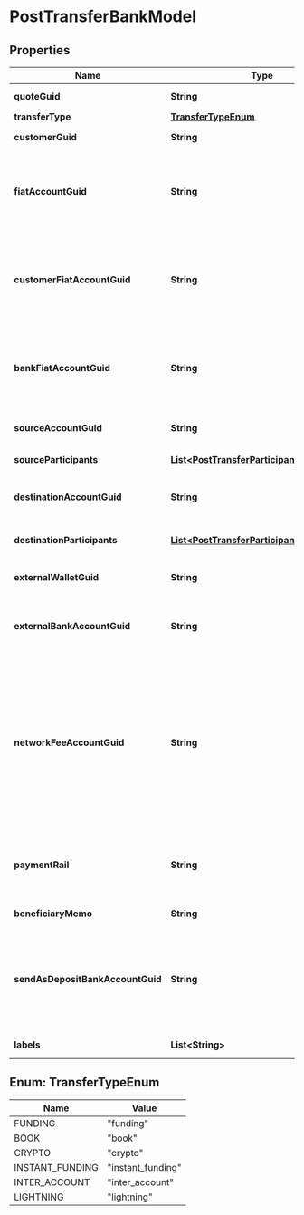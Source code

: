 

# PostTransferBankModel


## Properties

| Name | Type | Description | Notes |
|------------ | ------------- | ------------- | -------------|
|**quoteGuid** | **String** | The associated quote&#39;s identifier. |  |
|**transferType** | [**TransferTypeEnum**](#TransferTypeEnum) | The type of transfer. |  |
|**customerGuid** | **String** | The customer&#39;s identifier. |  [optional] |
|**fiatAccountGuid** | **String** | The identifier for the fiat account to use for the transfer. Required if the customer or bank has multiple fiat accounts. Only valid for funding transfers. |  [optional] |
|**customerFiatAccountGuid** | **String** | The identifier for the fiat account to use for the transfer. Required if the customer has multiple fiat accounts. Only valid for instant funding and lightning transfers. |  [optional] |
|**bankFiatAccountGuid** | **String** | The identifier for the fiat account to use for the transfer. Required if the bank has multiple fiat accounts. Only valid for instant funding and lightning transfers. |  [optional] |
|**sourceAccountGuid** | **String** | The source account&#39;s identifier. Required for book transfers. |  [optional] |
|**sourceParticipants** | [**List&lt;PostTransferParticipantBankModel&gt;**](PostTransferParticipantBankModel.md) | The source participants for the transfer. |  [optional] |
|**destinationAccountGuid** | **String** | The destination account&#39;s identifier. Required for book transfers. |  [optional] |
|**destinationParticipants** | [**List&lt;PostTransferParticipantBankModel&gt;**](PostTransferParticipantBankModel.md) | The destination participants for the transfer. |  [optional] |
|**externalWalletGuid** | **String** | The customer&#39;s external wallet&#39;s identifier. |  [optional] |
|**externalBankAccountGuid** | **String** | The customer&#39;s &#39;plaid&#39; or &#39;plaid_processor_token&#39; external bank account&#39;s identifier. |  [optional] |
|**networkFeeAccountGuid** | **String** | The network fee account&#39;s identifier. Required for network fee transfers. Must be the identifier for the customer&#39;s or bank&#39;s fiat account. For customer&#39;s to pay the network fees, include the customer&#39;s fiat account guid. For bank&#39;s to pay the network fees, include the bank&#39;s fiat account guid. |  [optional] |
|**paymentRail** | **String** | The desired payment rail to initiate the transfer for. Valid values are: ach, eft, wire. Valid for funding transfers only. |  [optional] |
|**beneficiaryMemo** | **String** | The memo to send to the counterparty. |  [optional] |
|**sendAsDepositBankAccountGuid** | **String** | The deposit bank account&#39;s identifier. Optional for funding transfers. Only valid for withdrawals. The deposit bank account must be owned by the customer or bank initiating the transfer. |  [optional] |
|**labels** | **List&lt;String&gt;** | The labels associated with the transfer. |  [optional] |



## Enum: TransferTypeEnum

| Name | Value |
|---- | -----|
| FUNDING | &quot;funding&quot; |
| BOOK | &quot;book&quot; |
| CRYPTO | &quot;crypto&quot; |
| INSTANT_FUNDING | &quot;instant_funding&quot; |
| INTER_ACCOUNT | &quot;inter_account&quot; |
| LIGHTNING | &quot;lightning&quot; |



